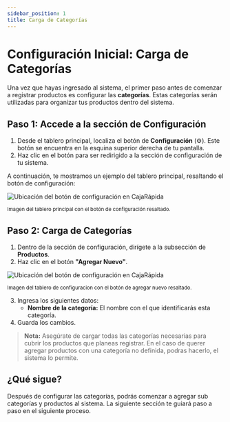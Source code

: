 ```yaml
---
sidebar_position: 1
title: Carga de Categorías
---
```


# Configuración Inicial: Carga de Categorías

Una vez que hayas ingresado al sistema, el primer paso antes de comenzar a registrar productos es configurar las **categorías**. Estas categorías serán utilizadas para organizar tus productos dentro del sistema.

## Paso 1: Accede a la sección de Configuración

1. Desde el tablero principal, localiza el botón de **Configuración** (⚙️). Este botón se encuentra en la esquina superior derecha de tu pantalla.
2. Haz clic en el botón para ser redirigido a la sección de configuración de tu sistema.

A continuación, te mostramos un ejemplo del tablero principal, resaltando el botón de configuración:

<div style={{ textAlign: 'center' }}>
  <img 
    src="../../img/boton-configuracion.png" 
    alt="Ubicación del botón de configuración en CajaRápida" 
    style={{ maxWidth: '700px', border: '1px solid #ddd', borderRadius: '8px' }} 
  />
  <p><small>Imagen del tablero principal con el botón de configuración resaltado.</small></p>
</div>

## Paso 2: Carga de Categorías

1. Dentro de la sección de configuración, dirígete a la subsección de **Productos**.
2. Haz clic en el botón **"Agregar Nuevo"**.

<div style={{ textAlign: 'center' }}>
  <img 
    src="../../img/agregar-categoria.png" 
    alt="Ubicación del botón de configuración en CajaRápida" 
    style={{ maxWidth: '700px', border: '1px solid #ddd', borderRadius: '8px' }} 
  />
  <p><small>Imagen del tablero de configuracion con el botón de agregar nuevo resaltado.</small></p>
</div>

3. Ingresa los siguientes datos:
   - **Nombre de la categoría:** El nombre con el que identificarás esta categoría.
4. Guarda los cambios.

> **Nota:** Asegúrate de cargar todas las categorías necesarias para cubrir los productos que planeas registrar. En el caso de querer agregar productos con una categoría no definida, podras hacerlo, el sistema lo permite.

## ¿Qué sigue?

Después de configurar las categorías, podrás comenzar a agregar sub categorías y productos al sistema.
La siguiente sección te guiará paso a paso en el siguiente proceso.
